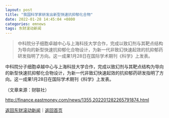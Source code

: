 ```yaml
---
layout: post
title: "我国科学家研发出新型快速抗抑郁化合物"
date: 2022-01-28 14:45:04 +0800
categories: emnews
tags: 东财滚动新闻
---
```

> 中科院分子细胞卓越中心与上海科技大学合作，完成以致幻剂与其靶点结构为导向的新型快速抗抑郁化合物设计，为新一代非致幻快速起效的抗抑郁药研发指明了方向。这一成果1月28日在国际学术期刊《科学》上发表。

<p>中科院分子细胞卓越中心与上海科技大学合作，完成以致幻剂与其靶点结构为导向的新型快速抗抑郁化合物设计，为新一代非致幻快速起效的抗抑郁药研发指明了方向。这一成果1月28日在国际学术期刊《科学》上发表。</p><p class="em_media">（文章来源：财联社）</p>

<http://finance.eastmoney.com/news/1355,202201282265791874.html>

[返回东财滚动新闻](//finews.withounder.com/emnews/)｜[返回首页](//finews.withounder.com/)
